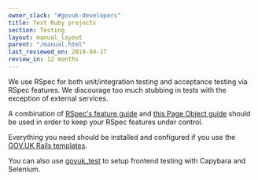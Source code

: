 ```yaml
---
owner_slack: "#govuk-developers"
title: Test Ruby projects
section: Testing
layout: manual_layout
parent: "/manual.html"
last_reviewed_on: 2019-04-17
review_in: 12 months
---
```


We use RSpec for both unit/integration testing and acceptance testing via RSpec
features.  We discourage too much stubbing in tests with the exception of
external services.

A combination of [RSpec's feature guide](https://www.relishapp.com/rspec/rspec-rails/docs/feature-specs/feature-spec)
and [this Page Object guide](https://robots.thoughtbot.com/better-acceptance-tests-with-page-objects)
should be used in order to keep your RSpec features under control.

Everything you need should be installed and configured if you use the
[GOV.UK Rails templates](https://github.com/alphagov/govuk-rails-app-template).

You can also use [govuk_test](https://github.com/alphagov/govuk_test) to
setup frontend testing with Capybara and Selenium.

